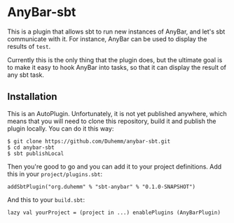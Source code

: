 # AnyBar-sbt

This is a plugin that allows sbt to run new instances of AnyBar, and let's sbt communicate with it. For instance, AnyBar can be used to display the results of `test`.

Currently this is the only thing that the plugin does, but the ultimate goal is to make it easy to hook AnyBar into tasks, so that it can display the result of any sbt task.

## Installation

This is an AutoPlugin. Unfortunately, it is not yet published anywhere, which means that you will need to clone this repository, build it and publish the plugin locally. You can do it this way:

```
$ git clone https://github.com/Duhemm/anybar-sbt.git
$ cd anybar-sbt
$ sbt publishLocal
```

Then you're good to go and you can add it to your project definitions. Add this in your `project/plugins.sbt`:

```
addSbtPlugin("org.duhemm" % "sbt-anybar" % "0.1.0-SNAPSHOT")
```

And this to your `build.sbt`:

```
lazy val yourProject = (project in ...) enablePlugins (AnyBarPlugin)
```
